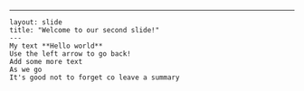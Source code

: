 ---
    layout: slide
    title: "Welcome to our second slide!"
    ---
    My text **Hello world**
    Use the left arrow to go back!
    Add some more text
    As we go
    It's good not to forget co leave a summary
